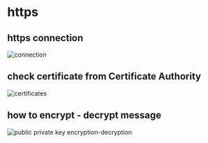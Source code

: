 # https
## https connection
![connection](https://i.postimg.cc/TwYRzGy1/https-connection.png)  

## check certificate from Certificate Authority
![certificates](https://i.postimg.cc/fWmw13Fk/https-certificate.png)  

## how to encrypt - decrypt message
![public private key encryption-decryption](https://i.postimg.cc/dQx8NxbJ/public-private-key-encryption-decription.png)  
